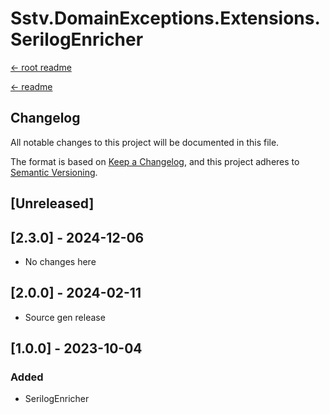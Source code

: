 Sstv.DomainExceptions.Extensions.SerilogEnricher
=============

[<- root readme](./../README.md)

[<- readme](./README.md)

## Changelog

All notable changes to this project will be documented in this file.

The format is based on [Keep a Changelog](https://keepachangelog.com/en/1.0.0/),
and this project adheres to [Semantic Versioning](https://semver.org/spec/v2.0.0.html).

## [Unreleased]

## [2.3.0] - 2024-12-06

- No changes here

## [2.0.0] - 2024-02-11

- Source gen release


## [1.0.0] - 2023-10-04

### Added

- SerilogEnricher